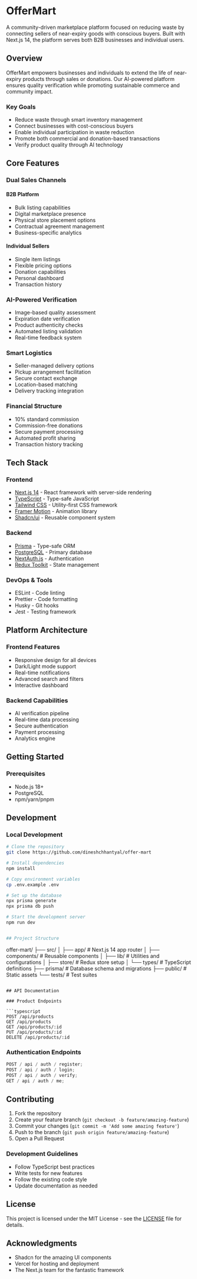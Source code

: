 # OfferMart

A community-driven marketplace platform focused on reducing waste by connecting sellers of near-expiry goods with conscious buyers. Built with Next.js 14, the platform serves both B2B businesses and individual users.

## Overview

OfferMart empowers businesses and individuals to extend the life of near-expiry products through sales or donations. Our AI-powered platform ensures quality verification while promoting sustainable commerce and community impact.

### Key Goals

- Reduce waste through smart inventory management
- Connect businesses with cost-conscious buyers
- Enable individual participation in waste reduction
- Promote both commercial and donation-based transactions
- Verify product quality through AI technology

## Core Features

### Dual Sales Channels

#### B2B Platform

- Bulk listing capabilities
- Digital marketplace presence
- Physical store placement options
- Contractual agreement management
- Business-specific analytics

#### Individual Sellers

- Single item listings
- Flexible pricing options
- Donation capabilities
- Personal dashboard
- Transaction history

### AI-Powered Verification

- Image-based quality assessment
- Expiration date verification
- Product authenticity checks
- Automated listing validation
- Real-time feedback system

### Smart Logistics

- Seller-managed delivery options
- Pickup arrangement facilitation
- Secure contact exchange
- Location-based matching
- Delivery tracking integration

### Financial Structure

- 10% standard commission
- Commission-free donations
- Secure payment processing
- Automated profit sharing
- Transaction history tracking

## Tech Stack

### Frontend

- [Next.js 14](https://nextjs.org/) - React framework with server-side rendering
- [TypeScript](https://www.typescriptlang.org/) - Type-safe JavaScript
- [Tailwind CSS](https://tailwindcss.com/) - Utility-first CSS framework
- [Framer Motion](https://www.framer.com/motion/) - Animation library
- [Shadcn/ui](https://ui.shadcn.com/) - Reusable component system

### Backend

- [Prisma](https://www.prisma.io/) - Type-safe ORM
- [PostgreSQL](https://www.postgresql.org/) - Primary database
- [NextAuth.js](https://next-auth.js.org/) - Authentication
- [Redux Toolkit](https://redux-toolkit.js.org/) - State management

### DevOps & Tools

- ESLint - Code linting
- Prettier - Code formatting
- Husky - Git hooks
- Jest - Testing framework

## Platform Architecture

### Frontend Features

- Responsive design for all devices
- Dark/Light mode support
- Real-time notifications
- Advanced search and filters
- Interactive dashboard

### Backend Capabilities

- AI verification pipeline
- Real-time data processing
- Secure authentication
- Payment processing
- Analytics engine

## Getting Started

### Prerequisites

- Node.js 18+
- PostgreSQL
- npm/yarn/pnpm

## Development

### Local Development

```bash
# Clone the repository
git clone https://github.com/dineshchhantyal/offer-mart

# Install dependencies
npm install

# Copy environment variables
cp .env.example .env

# Set up the database
npx prisma generate
npx prisma db push

# Start the development server
npm run dev


## Project Structure

```

offer-mart/
├── src/
│ ├── app/ # Next.js 14 app router
│ ├── components/ # Reusable components
│ ├── lib/ # Utilities and configurations
│ ├── store/ # Redux store setup
│ └── types/ # TypeScript definitions
├── prisma/ # Database schema and migrations
├── public/ # Static assets
└── tests/ # Test suites

````

## API Documentation

### Product Endpoints

```typescript
POST /api/products
GET /api/products
GET /api/products/:id
PUT /api/products/:id
DELETE /api/products/:id
````

### Authentication Endpoints

```typescript
POST / api / auth / register;
POST / api / auth / login;
POST / api / auth / verify;
GET / api / auth / me;
```

## Contributing

1. Fork the repository
2. Create your feature branch (`git checkout -b feature/amazing-feature`)
3. Commit your changes (`git commit -m 'Add some amazing feature'`)
4. Push to the branch (`git push origin feature/amazing-feature`)
5. Open a Pull Request

### Development Guidelines

- Follow TypeScript best practices
- Write tests for new features
- Follow the existing code style
- Update documentation as needed

## License

This project is licensed under the MIT License - see the [LICENSE](LICENSE) file for details.

## Acknowledgments

- Shadcn for the amazing UI components
- Vercel for hosting and deployment
- The Next.js team for the fantastic framework
